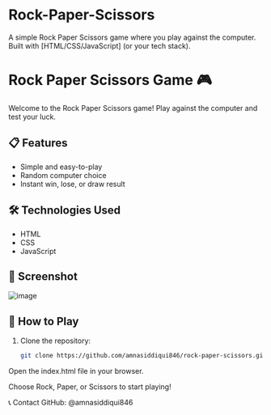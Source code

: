 # Rock-Paper-Scissors
A simple Rock Paper Scissors game where you play against the computer. Built with [HTML/CSS/JavaScript] (or your tech stack).

# Rock Paper Scissors Game 🎮

Welcome to the Rock Paper Scissors game! Play against the computer and test your luck.

## 📋 Features
- Simple and easy-to-play
- Random computer choice
- Instant win, lose, or draw result

## 🛠️ Technologies Used
- HTML
- CSS
- JavaScript

## 📸 Screenshot
![image](https://github.com/user-attachments/assets/86e8e534-7e80-4d3c-8ab3-54644c923589)


## 🚀 How to Play
1. Clone the repository:
   ```bash
   git clone https://github.com/amnasiddiqui846/rock-paper-scissors.git
Open the index.html file in your browser.

Choose Rock, Paper, or Scissors to start playing!

📞 Contact
GitHub: @amnasiddiqui846

